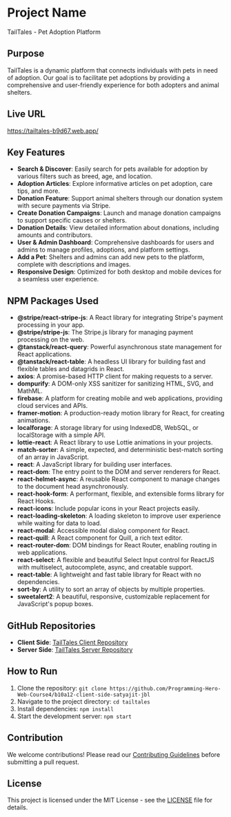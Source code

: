 # Project Name
TailTales - Pet Adoption Platform

## Purpose
TailTales is a dynamic platform that connects individuals with pets in need of adoption. Our goal is to facilitate pet adoptions by providing a comprehensive and user-friendly experience for both adopters and animal shelters.

## Live URL
https://tailtales-b9d67.web.app/

## Key Features
- **Search & Discover**: Easily search for pets available for adoption by various filters such as breed, age, and location.
- **Adoption Articles**: Explore informative articles on pet adoption, care tips, and more.
- **Donation Feature**: Support animal shelters through our donation system with secure payments via Stripe.
- **Create Donation Campaigns**: Launch and manage donation campaigns to support specific causes or shelters.
- **Donation Details**: View detailed information about donations, including amounts and contributors.
- **User & Admin Dashboard**: Comprehensive dashboards for users and admins to manage profiles, adoptions, and platform settings.
- **Add a Pet**: Shelters and admins can add new pets to the platform, complete with descriptions and images.
- **Responsive Design**: Optimized for both desktop and mobile devices for a seamless user experience.

## NPM Packages Used
- **@stripe/react-stripe-js**: A React library for integrating Stripe's payment processing in your app.
- **@stripe/stripe-js**: The Stripe.js library for managing payment processing on the web.
- **@tanstack/react-query**: Powerful asynchronous state management for React applications.
- **@tanstack/react-table**: A headless UI library for building fast and flexible tables and datagrids in React.
- **axios**: A promise-based HTTP client for making requests to a server.
- **dompurify**: A DOM-only XSS sanitizer for sanitizing HTML, SVG, and MathML.
- **firebase**: A platform for creating mobile and web applications, providing cloud services and APIs.
- **framer-motion**: A production-ready motion library for React, for creating animations.
- **localforage**: A storage library for using IndexedDB, WebSQL, or localStorage with a simple API.
- **lottie-react**: A React library to use Lottie animations in your projects.
- **match-sorter**: A simple, expected, and deterministic best-match sorting of an array in JavaScript.
- **react**: A JavaScript library for building user interfaces.
- **react-dom**: The entry point to the DOM and server renderers for React.
- **react-helmet-async**: A reusable React component to manage changes to the document head asynchronously.
- **react-hook-form**: A performant, flexible, and extensible forms library for React Hooks.
- **react-icons**: Include popular icons in your React projects easily.
- **react-loading-skeleton**: A loading skeleton to improve user experience while waiting for data to load.
- **react-modal**: Accessible modal dialog component for React.
- **react-quill**: A React component for Quill, a rich text editor.
- **react-router-dom**: DOM bindings for React Router, enabling routing in web applications.
- **react-select**: A flexible and beautiful Select Input control for ReactJS with multiselect, autocomplete, async, and creatable support.
- **react-table**: A lightweight and fast table library for React with no dependencies.
- **sort-by**: A utility to sort an array of objects by multiple properties.
- **sweetalert2**: A beautiful, responsive, customizable replacement for JavaScript's popup boxes.

## GitHub Repositories
- **Client Side**: [TailTales Client Repository](https://github.com/Programming-Hero-Web-Course4/b10a12-client-side-satyajit-jbl)
- **Server Side**: [TailTales Server Repository](https://github.com/Programming-Hero-Web-Course4/b10a12-server-side-satyajit-jbl)

## How to Run
1. Clone the repository: `git clone https://github.com/Programming-Hero-Web-Course4/b10a12-client-side-satyajit-jbl`
2. Navigate to the project directory: `cd tailtales`
3. Install dependencies: `npm install`
4. Start the development server: `npm start`

## Contribution
We welcome contributions! Please read our [Contributing Guidelines](CONTRIBUTING.md) before submitting a pull request.

## License
This project is licensed under the MIT License - see the [LICENSE](LICENSE) file for details.


